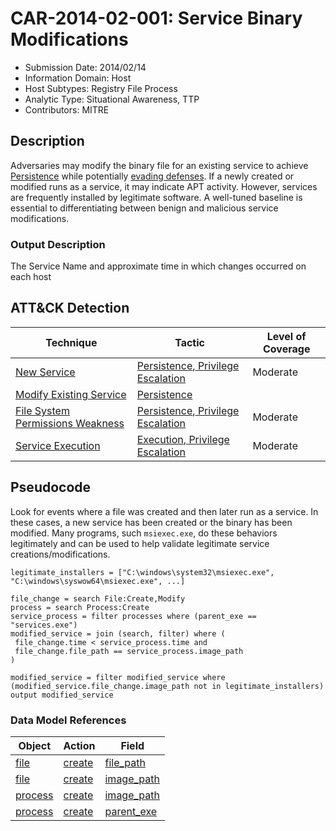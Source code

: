 # CAR-2014-02-001: Service Binary Modifications
- Submission Date: 2014/02/14
- Information Domain: Host
- Host Subtypes: Registry File Process
- Analytic Type: Situational Awareness, TTP
- Contributors: MITRE

## Description
Adversaries may modify the binary file for an existing service to achieve [Persistence](https://attack.mitre.org/tactics/TA0003) while potentially [evading defenses](https://attack.mitre.org/tactics/TA0005). If a newly created or modified runs as a service, it may indicate APT activity. However, services are frequently installed by legitimate software. A well-tuned baseline is essential to differentiating between benign and malicious service modifications.

### Output Description
The Service Name and approximate time in which changes occurred on each host

## ATT&CK Detection

|Technique |Tactic |Level of Coverage |
|---|---|---|
|[New Service](https://attack.mitre.org/techniques/T1050/)|[Persistence](https://attack.mitre.org/tactics/TA0003),[ Privilege Escalation](https://attack.mitre.org/tactics/TA0004)|Moderate|
|[Modify Existing Service](https://attack.mitre.org/techniques/T1031/)|[Persistence](https://attack.mitre.org/tactics/TA0003)||
|[File System Permissions Weakness](https://attack.mitre.org/techniques/T1044/)|[Persistence](https://attack.mitre.org/tactics/TA0003),[ Privilege Escalation](https://attack.mitre.org/tactics/TA0004)|Moderate|
|[Service Execution](https://attack.mitre.org/techniques/T1035/)|[Execution](https://attack.mitre.org/tactics/TA0002),[ Privilege Escalation](https://attack.mitre.org/tactics/TA0004)|Moderate|



## Pseudocode
Look for events where a file was created and then later run as a service. In these cases, a new service has been created or the binary has been modified. Many programs, such `msiexec.exe`, do these behaviors legitimately and can be used to help validate legitimate service creations/modifications. 
```
legitimate_installers = ["C:\windows\system32\msiexec.exe", "C:\windows\syswow64\msiexec.exe", ...]

file_change = search File:Create,Modify
process = search Process:Create
service_process = filter processes where (parent_exe == "services.exe")
modified_service = join (search, filter) where (
 file_change.time < service_process.time and 
 file_change.file_path == service_process.image_path
)

modified_service = filter modified_service where (modified_service.file_change.image_path not in legitimate_installers)
output modified_service
```

### Data Model References
|Object|Action|Field|
|---|---|---|
| [file](../data_model/file.md) | [create](../data_model/file.md#create) | [file_path](../data_model/file.md#file_path) |
| [file](../data_model/file.md) | [create](../data_model/file.md#create) | [image_path](../data_model/file.md#image_path) |
| [process](../data_model/process.md) | [create](../data_model/file.md#create) | [image_path](../data_model/process.md#image_path) |
| [process](../data_model/process.md) | [create](../data_model/file.md#create) | [parent_exe](../data_model/process.md#parent_exe) |